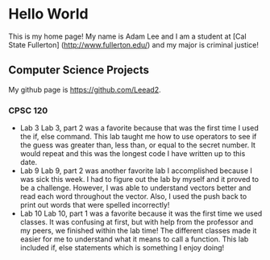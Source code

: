 # Hello World
This is my home page! My name is Adam Lee and I am a student at [Cal State Fullerton] (http://www.fullerton.edu/) and my major is criminal justice!
## Computer Science Projects
My github page is https://github.com/Leead2.
### CPSC 120
* Lab 3
    Lab 3, part 2 was a favorite because that was the first time I used the if, else command. This lab taught me how to use operators to see if the guess was greater than, less than, or equal to the secret number. It would repeat and this was the longest code I have written up to this date.
* Lab 9
    Lab 9, part 2 was another favorite lab I accomplished because I was sick this week. I had to figure out the lab by myself and it proved to be a challenge. However, I was able to understand vectors better and read each word throughout the vector. Also, I used the push back to print out words that were spelled incorrectly!
* Lab 10
    Lab 10, part 1 was a favorite because it was the first time we used classes. It was confusing at first, but with help from the professor and my peers, we finished within the lab time! The different classes made it easier for me to understand what it means to call a function. This lab included if, else statements which is something I enjoy doing!